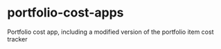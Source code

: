 # portfolio-cost-apps
Portfolio cost app, including a modified version of the portfolio item cost tracker

